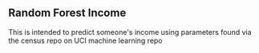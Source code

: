 ## Random Forest Income
This is intended to predict someone's income using parameters found via the census repo on UCI machine learning repo
